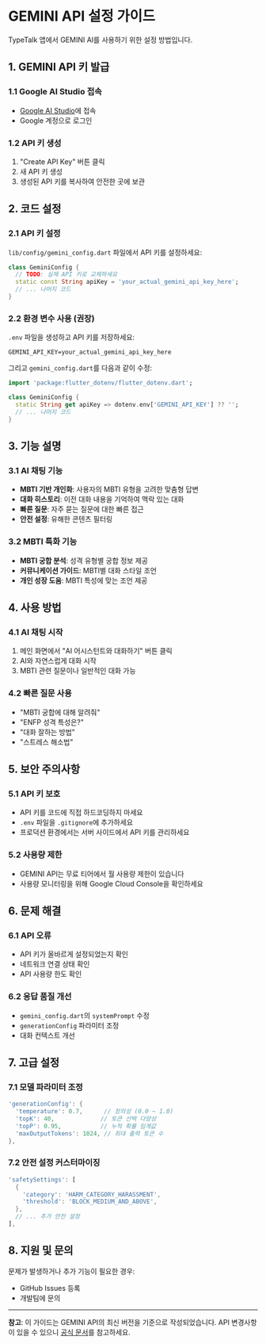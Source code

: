 # GEMINI API 설정 가이드

TypeTalk 앱에서 GEMINI AI를 사용하기 위한 설정 방법입니다.

## 1. GEMINI API 키 발급

### 1.1 Google AI Studio 접속
- [Google AI Studio](https://makersuite.google.com/app/apikey)에 접속
- Google 계정으로 로그인

### 1.2 API 키 생성
1. "Create API Key" 버튼 클릭
2. 새 API 키 생성
3. 생성된 API 키를 복사하여 안전한 곳에 보관

## 2. 코드 설정

### 2.1 API 키 설정
`lib/config/gemini_config.dart` 파일에서 API 키를 설정하세요:

```dart
class GeminiConfig {
  // TODO: 실제 API 키로 교체하세요
  static const String apiKey = 'your_actual_gemini_api_key_here';
  // ... 나머지 코드
}
```

### 2.2 환경 변수 사용 (권장)
`.env` 파일을 생성하고 API 키를 저장하세요:

```env
GEMINI_API_KEY=your_actual_gemini_api_key_here
```

그리고 `gemini_config.dart`를 다음과 같이 수정:

```dart
import 'package:flutter_dotenv/flutter_dotenv.dart';

class GeminiConfig {
  static String get apiKey => dotenv.env['GEMINI_API_KEY'] ?? '';
  // ... 나머지 코드
}
```

## 3. 기능 설명

### 3.1 AI 채팅 기능
- **MBTI 기반 개인화**: 사용자의 MBTI 유형을 고려한 맞춤형 답변
- **대화 히스토리**: 이전 대화 내용을 기억하여 맥락 있는 대화
- **빠른 질문**: 자주 묻는 질문에 대한 빠른 접근
- **안전 설정**: 유해한 콘텐츠 필터링

### 3.2 MBTI 특화 기능
- **MBTI 궁합 분석**: 성격 유형별 궁합 정보 제공
- **커뮤니케이션 가이드**: MBTI별 대화 스타일 조언
- **개인 성장 도움**: MBTI 특성에 맞는 조언 제공

## 4. 사용 방법

### 4.1 AI 채팅 시작
1. 메인 화면에서 "AI 어시스턴트와 대화하기" 버튼 클릭
2. AI와 자연스럽게 대화 시작
3. MBTI 관련 질문이나 일반적인 대화 가능

### 4.2 빠른 질문 사용
- "MBTI 궁합에 대해 알려줘"
- "ENFP 성격 특성은?"
- "대화 잘하는 방법"
- "스트레스 해소법"

## 5. 보안 주의사항

### 5.1 API 키 보호
- API 키를 코드에 직접 하드코딩하지 마세요
- `.env` 파일을 `.gitignore`에 추가하세요
- 프로덕션 환경에서는 서버 사이드에서 API 키를 관리하세요

### 5.2 사용량 제한
- GEMINI API는 무료 티어에서 월 사용량 제한이 있습니다
- 사용량 모니터링을 위해 Google Cloud Console을 확인하세요

## 6. 문제 해결

### 6.1 API 오류
- API 키가 올바르게 설정되었는지 확인
- 네트워크 연결 상태 확인
- API 사용량 한도 확인

### 6.2 응답 품질 개선
- `gemini_config.dart`의 `systemPrompt` 수정
- `generationConfig` 파라미터 조정
- 대화 컨텍스트 개선

## 7. 고급 설정

### 7.1 모델 파라미터 조정
```dart
'generationConfig': {
  'temperature': 0.7,      // 창의성 (0.0 ~ 1.0)
  'topK': 40,             // 토큰 선택 다양성
  'topP': 0.95,           // 누적 확률 임계값
  'maxOutputTokens': 1024, // 최대 출력 토큰 수
},
```

### 7.2 안전 설정 커스터마이징
```dart
'safetySettings': [
  {
    'category': 'HARM_CATEGORY_HARASSMENT',
    'threshold': 'BLOCK_MEDIUM_AND_ABOVE',
  },
  // ... 추가 안전 설정
],
```

## 8. 지원 및 문의

문제가 발생하거나 추가 기능이 필요한 경우:
- GitHub Issues 등록
- 개발팀에 문의

---

**참고**: 이 가이드는 GEMINI API의 최신 버전을 기준으로 작성되었습니다. API 변경사항이 있을 수 있으니 [공식 문서](https://ai.google.dev/docs)를 참고하세요.

